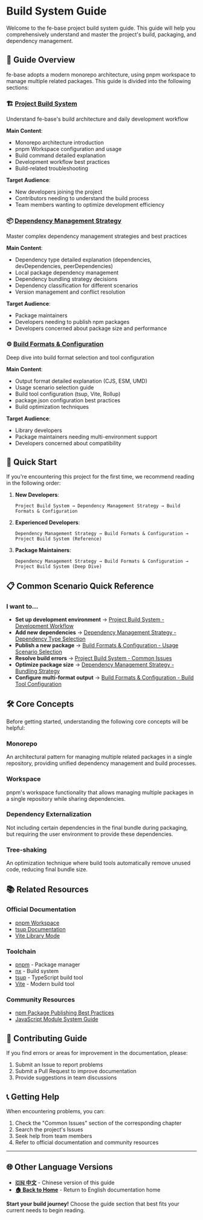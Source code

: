 # Build System Guide

Welcome to the fe-base project build system guide. This guide will help you comprehensively understand and master the project's build, packaging, and dependency management.

## 📖 Guide Overview

fe-base adopts a modern monorepo architecture, using pnpm workspace to manage multiple related packages. This guide is divided into the following sections:

### 🏗️ [Project Build System](./project-build-system.md)

Understand fe-base's build architecture and daily development workflow

**Main Content**:

- Monorepo architecture introduction
- pnpm Workspace configuration and usage
- Build command detailed explanation
- Development workflow best practices
- Build-related troubleshooting

**Target Audience**:

- New developers joining the project
- Contributors needing to understand the build process
- Team members wanting to optimize development efficiency

### 📦 [Dependency Management Strategy](./dependency-management.md)

Master complex dependency management strategies and best practices

**Main Content**:

- Dependency type detailed explanation (dependencies, devDependencies, peerDependencies)
- Local package dependency management
- Dependency bundling strategy decisions
- Dependency classification for different scenarios
- Version management and conflict resolution

**Target Audience**:

- Package maintainers
- Developers needing to publish npm packages
- Developers concerned about package size and performance

### ⚙️ [Build Formats & Configuration](./build-formats-config.md)

Deep dive into build format selection and tool configuration

**Main Content**:

- Output format detailed explanation (CJS, ESM, UMD)
- Usage scenario selection guide
- Build tool configuration (tsup, Vite, Rollup)
- package.json configuration best practices
- Build optimization techniques

**Target Audience**:

- Library developers
- Package maintainers needing multi-environment support
- Developers concerned about compatibility

## 🚀 Quick Start

If you're encountering this project for the first time, we recommend reading in the following order:

1. **New Developers**:

   ```
   Project Build System → Dependency Management Strategy → Build Formats & Configuration
   ```

2. **Experienced Developers**:

   ```
   Dependency Management Strategy → Build Formats & Configuration → Project Build System (Reference)
   ```

3. **Package Maintainers**:
   ```
   Dependency Management Strategy → Build Formats & Configuration → Project Build System (Deep Dive)
   ```

## 📋 Common Scenario Quick Reference

### I want to...

- **Set up development environment** → [Project Build System - Development Workflow](./project-build-system.md#development-workflow)
- **Add new dependencies** → [Dependency Management Strategy - Dependency Type Selection](./dependency-management.md#dependency-types-detailed)
- **Publish a new package** → [Build Formats & Configuration - Usage Scenario Selection](./build-formats-config.md#usage-scenario-selection)
- **Resolve build errors** → [Project Build System - Common Issues](./project-build-system.md#common-issues)
- **Optimize package size** → [Dependency Management Strategy - Bundling Strategy](./dependency-management.md#dependency-bundling-strategy)
- **Configure multi-format output** → [Build Formats & Configuration - Build Tool Configuration](./build-formats-config.md#build-tool-configuration)

## 🛠️ Core Concepts

Before getting started, understanding the following core concepts will be helpful:

### Monorepo

An architectural pattern for managing multiple related packages in a single repository, providing unified dependency management and build processes.

### Workspace

pnpm's workspace functionality that allows managing multiple packages in a single repository while sharing dependencies.

### Dependency Externalization

Not including certain dependencies in the final bundle during packaging, but requiring the user environment to provide these dependencies.

### Tree-shaking

An optimization technique where build tools automatically remove unused code, reducing final bundle size.

## 📚 Related Resources

### Official Documentation

- [pnpm Workspace](https://pnpm.io/workspaces)
- [tsup Documentation](https://tsup.egoist.dev/)
- [Vite Library Mode](https://vitejs.dev/guide/build.html#library-mode)

### Toolchain

- [pnpm](https://pnpm.io/) - Package manager
- [nx](https://nx.dev/) - Build system
- [tsup](https://tsup.egoist.dev/) - TypeScript build tool
- [Vite](https://vitejs.dev/) - Modern build tool

### Community Resources

- [npm Package Publishing Best Practices](https://docs.npmjs.com/packages-and-modules/)
- [JavaScript Module System Guide](https://developer.mozilla.org/en-US/docs/Web/JavaScript/Guide/Modules)

## 🤝 Contributing Guide

If you find errors or areas for improvement in the documentation, please:

1. Submit an Issue to report problems
2. Submit a Pull Request to improve documentation
3. Provide suggestions in team discussions

## 📞 Getting Help

When encountering problems, you can:

1. Check the "Common Issues" section of the corresponding chapter
2. Search the project's Issues
3. Seek help from team members
4. Refer to official documentation and community resources

---

## 🌐 Other Language Versions

- **[🇨🇳 中文](../../zh/builder-guide/)** - Chinese version of this guide
- **[🏠 Back to Home](../index.md)** - Return to English documentation home

**Start your build journey!** Choose the guide section that best fits your current needs to begin reading.
